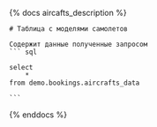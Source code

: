{% docs aircafts_description %}

    # Таблица с моделями самолетов

    Содержит данные полученные запросом
    ``` sql

    select 
        * 
    from demo.bookings.aircrafts_data
    
    ```
{% enddocs %}